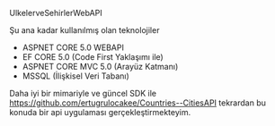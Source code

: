 UlkelerveSehirlerWebAPI

Şu ana kadar kullanılmış olan teknolojiler

* ASPNET CORE 5.0 WEBAPI
* EF CORE 5.0 (Code First Yaklaşımı ile)
* ASPNET CORE MVC 5.0 (Arayüz Katmanı)
* MSSQL (İlişkisel Veri Tabanı)

Daha iyi bir mimariyle ve güncel SDK ile https://github.com/ertugrulocakee/Countries--CitiesAPI tekrardan bu konuda bir api uygulaması gerçekleştirmekteyim.

